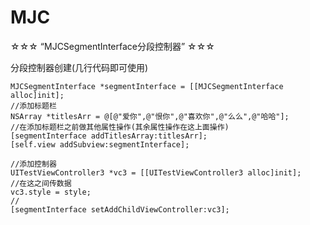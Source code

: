 # MJC
☆☆☆ “MJCSegmentInterface分段控制器” ☆☆☆

分段控制器创建(几行代码即可使用)

    MJCSegmentInterface *segmentInterface = [[MJCSegmentInterface alloc]init];
    //添加标题栏
    NSArray *titlesArr = @[@"爱你",@"恨你",@"喜欢你",@"么么",@"哈哈"]; 
    //在添加标题栏之前做其他属性操作(其余属性操作在这上面操作)
    [segmentInterface addTitlesArray:titlesArr];
    [self.view addSubview:segmentInterface];
    
    //添加控制器
    UITestViewController3 *vc3 = [[UITestViewController3 alloc]init];
    //在这之间传数据
    vc3.style = style;
    //
    [segmentInterface setAddChildViewController:vc3];
    
